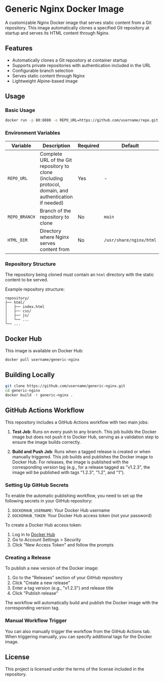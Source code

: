 # Generic Nginx Docker Image

A customizable Nginx Docker image that serves static content from a Git repository. This image automatically clones a specified Git repository at startup and serves its HTML content through Nginx.

## Features

- Automatically clones a Git repository at container startup
- Supports private repositories with authentication included in the URL
- Configurable branch selection
- Serves static content through Nginx
- Lightweight Alpine-based image

## Usage

### Basic Usage

```bash
docker run -p 80:8080 -e REPO_URL=https://github.com/username/repo.git username/generic-nginx
```

### Environment Variables

| Variable | Description | Required | Default |
|----------|-------------|----------|---------|
| `REPO_URL` | Complete URL of the Git repository to clone (including protocol, domain, and authentication if needed) | Yes | - |
| `REPO_BRANCH` | Branch of the repository to clone | No | `main` |
| `HTML_DIR` | Directory where Nginx serves content from | No | `/usr/share/nginx/html` |

### Repository Structure

The repository being cloned must contain an `html` directory with the static content to be served.

Example repository structure:
```
repository/
├── html/
│   ├── index.html
│   ├── css/
│   ├── js/
│   └── ...
└── ...
```

## Docker Hub

This image is available on Docker Hub:

```bash
docker pull username/generic-nginx
```

## Building Locally

```bash
git clone https://github.com/username/generic-nginx.git
cd generic-nginx
docker build -t generic-nginx .
```

## GitHub Actions Workflow

This repository includes a GitHub Actions workflow with two main jobs:

1. **Test Job**: Runs on every push to any branch. This job builds the Docker image but does not push it to Docker Hub, serving as a validation step to ensure the image builds correctly.

2. **Build and Push Job**: Runs when a tagged release is created or when manually triggered. This job builds and publishes the Docker image to Docker Hub. For releases, the image is published with the corresponding version tag (e.g., for a release tagged as "v1.2.3", the image will be published with tags "1.2.3", "1.2", and "1").

### Setting Up GitHub Secrets

To enable the automatic publishing workflow, you need to set up the following secrets in your GitHub repository:

1. `DOCKERHUB_USERNAME`: Your Docker Hub username
2. `DOCKERHUB_TOKEN`: Your Docker Hub access token (not your password)

To create a Docker Hub access token:
1. Log in to [Docker Hub](https://hub.docker.com/)
2. Go to Account Settings > Security
3. Click "New Access Token" and follow the prompts

### Creating a Release

To publish a new version of the Docker image:
1. Go to the "Releases" section of your GitHub repository
2. Click "Create a new release"
3. Enter a tag version (e.g., "v1.2.3") and release title
4. Click "Publish release"

The workflow will automatically build and publish the Docker image with the corresponding version tag.

### Manual Workflow Trigger

You can also manually trigger the workflow from the GitHub Actions tab. When triggering manually, you can specify additional tags for the Docker image.

## License

This project is licensed under the terms of the license included in the repository.
